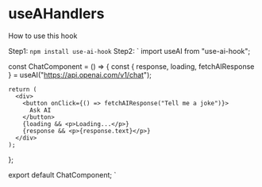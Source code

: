 # useAHandlers

How to use this hook

Step1: 
`
npm install use-ai-hook
`
Step2:
` import useAI from "use-ai-hook";
  
  const ChatComponent = () => {
    const { response, loading, fetchAIResponse } = useAI("https://api.openai.com/v1/chat");
  
    return (
      <div>
        <button onClick={() => fetchAIResponse("Tell me a joke")}>
          Ask AI
        </button>
        {loading && <p>Loading...</p>}
        {response && <p>{response.text}</p>}
      </div>
    );
  };
  
  export default ChatComponent;
`
